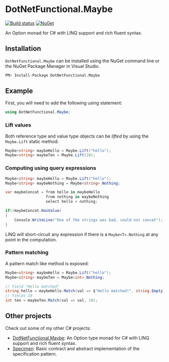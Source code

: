# DotNetFunctional.Maybe

[![Build status](https://ci.appveyor.com/api/projects/status/jokc9aicecq0tvs1/branch/master?svg=true)](https://ci.appveyor.com/project/jotatoledo/maybe/branch/master)
[![NuGet](http://img.shields.io/nuget/v/DotNetFunctional.Maybe.svg?logo=nuget)](https://www.nuget.org/packages/DotNetFunctional.Maybe/)

An Option monad for C# with LINQ support and rich fluent syntax.

## Installation

`DotNetFunctional.Maybe` can be installed using the NuGet command line or the NuGet Package Manager in Visual Studio.

```bash
PM> Install-Package DotNetFunctional.Maybe
```

## Example

First, you will need to add the following using statement:

```csharp
using DotNetFunctional.Maybe;
```

### Lift values

Both reference type and value type objects can be _lifted_ by using the `Maybe.Lift` static method:

```csharp
Maybe<string> maybeHello = Maybe.Lift("hello");
Maybe<string> maybeTen = Maybe.Lift(10);
```

### Computing using query expressions

```csharp
Maybe<string> maybeHello = Maybe.Lift("hello");
Maybe<string> maybeNothing = Maybe<string>.Nothing;

var maybeConcat = from hello in maybeHello
                  from nothing in maybeNothing
                  select hello + nothing;

if(!maybeConcat.HasValue)
{
    Console.WriteLine("One of the strings was bad, could not concat");
}
```

LINQ will short-circuit any expression if there is a `Maybe<T>.Nothing` at any point in the computation.

### Pattern matching

A pattern match like method is exposed:

```csharp
Maybe<string> maybeHello = Maybe.Lift("hello");
Maybe<string> maybeTen = Maybe<int>.Nothing;

// Yield "Hello matched"
string hello = maybeHello.Match(val => $"Hello matched!", string.Empty);
// Yields 10
int ten = maybeTen.Match(val => val, 10);
```

## Other projects

Check out some of my other C# projects:

- [DotNetFunctional.Maybe](https://github.com/dotnetfunctional/Maybe): An Option type monad for C# with LINQ support and rich fluent syntax.
- [Specimen](https://github.com/jotatoledo/Specimen): Basic contract and abstract implementation of the specification pattern.